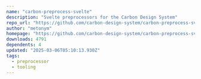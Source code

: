 ```yaml
---
name: "carbon-preprocess-svelte"
description: "Svelte preprocessors for the Carbon Design System"
repo_url: "https://github.com/carbon-design-system/carbon-preprocess-svelte"
author: "metonym"
homepage: "https://github.com/carbon-design-system/carbon-preprocess-svelte"
downloads: 4791
dependents: 4
updated: "2025-03-06T05:10:13.930Z"
tags: 
  - preprocessor
  - tooling
---
```

